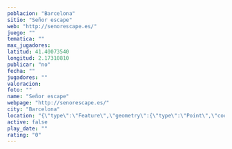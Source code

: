 ```yaml
---
poblacion: "Barcelona"
sitio: "Señor escape"
web: "http://senorescape.es/"
juego: ""
tematica: ""
max_jugadores: 
latitud: 41.40073540
longitud: 2.17310810
publicar: "no"
fecha: ""
jugadores: ""
valoracion: 
foto: ""
name: "Señor escape"
webpage: "http://senorescape.es/"
city: "Barcelona"
location: "{\"type\":\"Feature\",\"geometry\":{\"type\":\"Point\",\"coordinates\":[41.4007354,2.1731081]}}"
active: false
play_date: ""
rating: "0"
---
```

